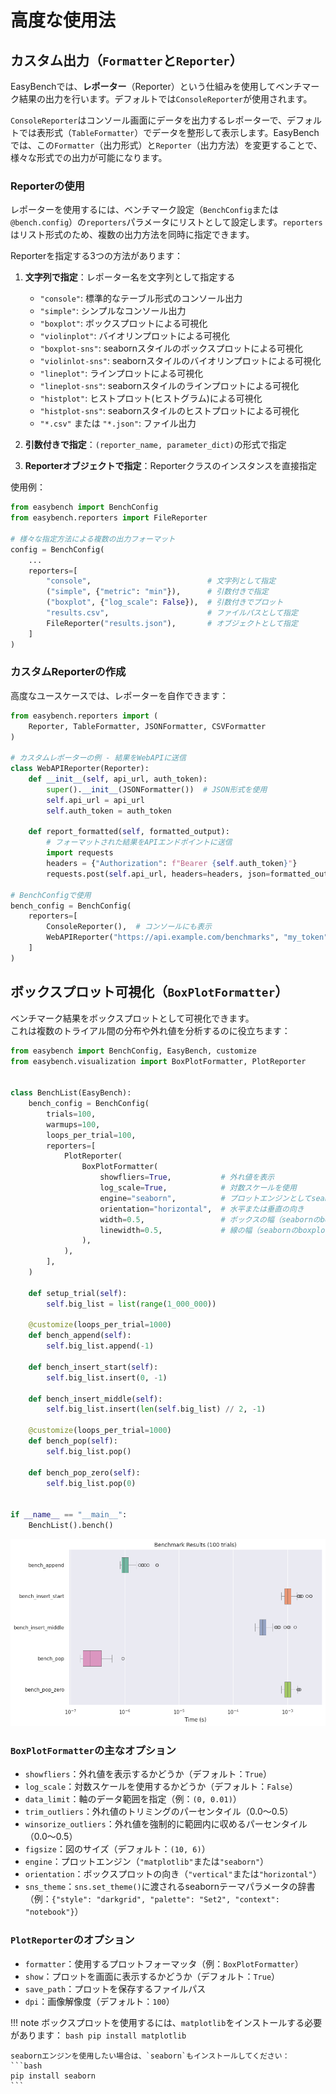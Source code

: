 # 高度な使用法

## カスタム出力（`Formatter`と`Reporter`）

EasyBenchでは、**レポーター**（Reporter）という仕組みを使用してベンチマーク結果の出力を行います。デフォルトでは`ConsoleReporter`が使用されます。

`ConsoleReporter`はコンソール画面にデータを出力するレポーターで、デフォルトでは表形式（`TableFormatter`）でデータを整形して表示します。EasyBenchでは、この`Formatter`（出力形式）と`Reporter`（出力方法）を変更することで、様々な形式での出力が可能になります。

### Reporterの使用

レポーターを使用するには、ベンチマーク設定（`BenchConfig`または`@bench.config`）の`reporters`パラメータにリストとして設定します。`reporters`はリスト形式のため、複数の出力方法を同時に指定できます。

Reporterを指定する3つの方法があります：

1. **文字列で指定**：レポーター名を文字列として指定する

    - `"console"`: 標準的なテーブル形式のコンソール出力
    - `"simple"`: シンプルなコンソール出力
    - `"boxplot"`: ボックスプロットによる可視化
    - `"violinplot"`: バイオリンプロットによる可視化
    - `"boxplot-sns"`: seabornスタイルのボックスプロットによる可視化
    - `"violinlot-sns"`: seabornスタイルのバイオリンプロットによる可視化
    - `"lineplot"`: ラインプロットによる可視化
    - `"lineplot-sns"`: seabornスタイルのラインプロットによる可視化
    - `"histplot"`: ヒストプロット(ヒストグラム)による可視化
    - `"histplot-sns"`: seabornスタイルのヒストプロットによる可視化
    - `"*.csv"` または `"*.json"`: ファイル出力

2. **引数付きで指定**：`(reporter_name, parameter_dict)`の形式で指定

3. **Reporterオブジェクトで指定**：Reporterクラスのインスタンスを直接指定


使用例：

```python
from easybench import BenchConfig
from easybench.reporters import FileReporter

# 様々な指定方法による複数の出力フォーマット
config = BenchConfig(
    ...
    reporters=[
        "console",                          # 文字列として指定
        ("simple", {"metric": "min"}),      # 引数付きで指定
        ("boxplot", {"log_scale": False}),  # 引数付きでプロット
        "results.csv",                      # ファイルパスとして指定
        FileReporter("results.json"),       # オブジェクトとして指定
    ]
)
```

### カスタムReporterの作成

高度なユースケースでは、レポーターを自作できます：

```python
from easybench.reporters import (
    Reporter, TableFormatter, JSONFormatter, CSVFormatter
)

# カスタムレポーターの例 - 結果をWebAPIに送信
class WebAPIReporter(Reporter):
    def __init__(self, api_url, auth_token):
        super().__init__(JSONFormatter())  # JSON形式を使用
        self.api_url = api_url
        self.auth_token = auth_token
    
    def report_formatted(self, formatted_output):
        # フォーマットされた結果をAPIエンドポイントに送信
        import requests
        headers = {"Authorization": f"Bearer {self.auth_token}"}
        requests.post(self.api_url, headers=headers, json=formatted_output)

# BenchConfigで使用
bench_config = BenchConfig(
    reporters=[
        ConsoleReporter(),  # コンソールにも表示
        WebAPIReporter("https://api.example.com/benchmarks", "my_token")
    ]
)
```

## ボックスプロット可視化（`BoxPlotFormatter`）

ベンチマーク結果をボックスプロットとして可視化できます。  
これは複数のトライアル間の分布や外れ値を分析するのに役立ちます：

```python
from easybench import BenchConfig, EasyBench, customize
from easybench.visualization import BoxPlotFormatter, PlotReporter


class BenchList(EasyBench):
    bench_config = BenchConfig(
        trials=100,
        warmups=100,
        loops_per_trial=100,
        reporters=[
            PlotReporter(
                BoxPlotFormatter(
                    showfliers=True,           # 外れ値を表示
                    log_scale=True,            # 対数スケールを使用
                    engine="seaborn",          # プロットエンジンとしてseabornを使用
                    orientation="horizontal",  # 水平または垂直の向き
                    width=0.5,                 # ボックスの幅（seabornのboxplotに直接渡される）
                    linewidth=0.5,             # 線の幅（seabornのboxplotに直接渡される）
                ),
            ),
        ],
    )

    def setup_trial(self):
        self.big_list = list(range(1_000_000))

    @customize(loops_per_trial=1000)
    def bench_append(self):
        self.big_list.append(-1)

    def bench_insert_start(self):
        self.big_list.insert(0, -1)

    def bench_insert_middle(self):
        self.big_list.insert(len(self.big_list) // 2, -1)

    @customize(loops_per_trial=1000)
    def bench_pop(self):
        self.big_list.pop()

    def bench_pop_zero(self):
        self.big_list.pop(0)


if __name__ == "__main__":
    BenchList().bench()
```

![Boxplot Visualization](https://raw.githubusercontent.com/smurak/easybench/main/images/visualization_boxplot.png)

### `BoxPlotFormatter`の主なオプション

- `showfliers`：外れ値を表示するかどうか（デフォルト：`True`）
- `log_scale`：対数スケールを使用するかどうか（デフォルト：`False`）
- `data_limit`：軸のデータ範囲を指定（例：`(0, 0.01)`）
- `trim_outliers`：外れ値のトリミングのパーセンタイル（0.0〜0.5）
- `winsorize_outliers`：外れ値を強制的に範囲内に収めるパーセンタイル（0.0〜0.5）
- `figsize`：図のサイズ（デフォルト：`(10, 6)`）
- `engine`：プロットエンジン（`"matplotlib"`または`"seaborn"`）
- `orientation`：ボックスプロットの向き（`"vertical"`または`"horizontal"`）
- `sns_theme`：`sns.set_theme()`に渡されるseabornテーマパラメータの辞書（例：`{"style": "darkgrid", "palette": "Set2", "context": "notebook"}`）

### `PlotReporter`のオプション

- `formatter`：使用するプロットフォーマッタ（例：`BoxPlotFormatter`）
- `show`：プロットを画面に表示するかどうか（デフォルト：`True`）
- `save_path`：プロットを保存するファイルパス
- `dpi`：画像解像度（デフォルト：`100`）

!!! note
    ボックスプロットを使用するには、`matplotlib`をインストールする必要があります：
    ```bash
    pip install matplotlib
    ```
    
    seabornエンジンを使用したい場合は、`seaborn`もインストールしてください：
    ```bash
    pip install seaborn
    ```
